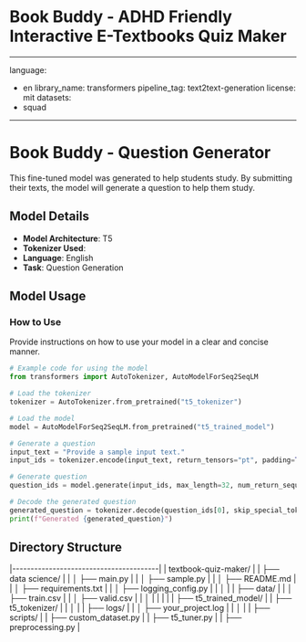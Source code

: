 # Book Buddy - ADHD Friendly Interactive E-Textbooks Quiz Maker

---
language:
- en
library_name: transformers
pipeline_tag: text2text-generation
license: mit
datasets:
- squad
---
# Book Buddy - Question Generator

This fine-tuned model was generated to help students study. 
By submitting their texts, the model will generate a question to help them study.

## Model Details

- **Model Architecture**: T5 
- **Tokenizer Used**: 
- **Language**: English 
- **Task**: Question Generation 

## Model Usage

### How to Use

Provide instructions on how to use your model in a clear and concise manner.

```python
# Example code for using the model
from transformers import AutoTokenizer, AutoModelForSeq2SeqLM

# Load the tokenizer
tokenizer = AutoTokenizer.from_pretrained("t5_tokenizer")

# Load the model
model = AutoModelForSeq2SeqLM.from_pretrained("t5_trained_model")

# Generate a question
input_text = "Provide a sample input text."
input_ids = tokenizer.encode(input_text, return_tensors="pt", padding=True, max_length=512, truncation=True)

# Generate question
question_ids = model.generate(input_ids, max_length=32, num_return_sequences=1, num_beams=4)

# Decode the generated question
generated_question = tokenizer.decode(question_ids[0], skip_special_tokens=True)
print(f"Generated {generated_question}")
```

## Directory Structure

|----------------------------------------|
| textbook-quiz-maker/                   |
| ├── data science/                     |
| │   ├── main.py                       |
| │   ├── sample.py                     |
| │   ├── README.md                     |
| │   ├── requirements.txt              |
| │   ├── logging_config.py              |
| │                                    |
| ├── data/                             |
| │   ├── train.csv                     |
| │   ├── valid.csv                     |
| │                                    |
| |                                    |
| ├── t5_trained_model/                |
| ├── t5_tokenizer/                    |
| │                                    |
| ├── logs/                             |
| │   ├── your_project.log               |
| │                                    |
| ├── scripts/                          |
|     ├── custom_dataset.py             |
|     ├── t5_tuner.py                   |
|     ├── preprocessing.py              |
